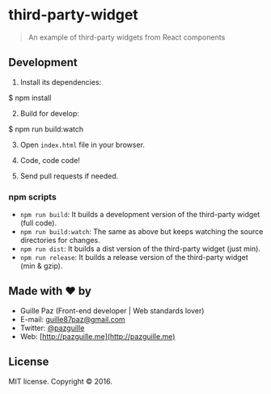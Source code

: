# third-party-widget

> An example of third-party widgets from React components

## Development

1. Install its dependencies:

  $ npm install

2. Build for develop:

  $ npm run build:watch

3. Open `index.html` file in your browser.

4. Code, code code!

5. Send pull requests if needed.

### npm scripts

- `npm run build`: It builds a development version of the third-party widget (full code).
- `npm run build:watch`: The same as above but keeps watching the source directories for changes.
- `npm run dist`: It builds a dist version of the third-party widget (just min).
- `npm run release`: It builds a release version of the third-party widget (min & gzip).

## Made with ❤ by

- Guille Paz (Front-end developer | Web standards lover)
- E-mail: [guille87paz@gmail.com](mailto:guille87paz@gmail.com)
- Twitter: [@pazguille](http://twitter.com/pazguille)
- Web: [http://pazguille.me](http://pazguille.me)

## License

MIT license. Copyright © 2016.
